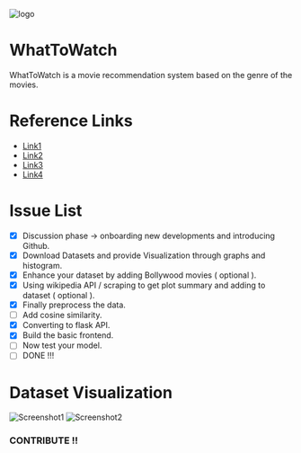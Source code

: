![logo](https://hacktoberfest.digitalocean.com/assets/HF-full-logo-b05d5eb32b3f3ecc9b2240526104cf4da3187b8b61963dd9042fdc2536e4a76c.svg)

# WhatToWatch
WhatToWatch is a movie recommendation system based on the genre of the movies.

# Reference Links

* [Link1](https://www.geeksforgeeks.org/python-implementation-of-movie-recommender-system/?ref=rp)
* [Link2](https://www.geeksforgeeks.org/movie-recommender-based-on-plot-summary-using-tf-idf-vectorization-and-cosine-similarity/?ref=rp)
* [Link3](https://www.mygreatlearning.com/blog/masterclass-on-movie-recommendation-system/)
* [Link4](https://emerj.com/ai-sector-overviews/use-cases-recommendation-systems/)

# Issue List

 - [x] Discussion phase -> onboarding new developments and introducing Github.
 - [x] Download Datasets and provide Visualization through graphs and histogram.
 - [x] Enhance your dataset by adding Bollywood movies ( optional ).
 - [x] Using wikipedia API / scraping to get plot summary and adding to dataset ( optional ).
 - [x] Finally preprocess the data.
 - [ ] Add cosine similarity.
 - [X] Converting to flask API.
 - [X]  Build the basic frontend.
 - [ ] Now test your model.
 - [ ] DONE !!! 

 # Dataset Visualization
 ![Screenshot1](https://github.com/vedangj044/WhatToWatch/blob/master/Screenshot%20(49).png)
 ![Screenshot2](https://github.com/vedangj044/WhatToWatch/blob/master/Screenshot%20(43).png)
 ### CONTRIBUTE !!
